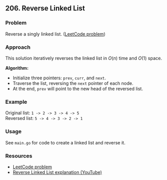 
## 206. Reverse Linked List

### Problem
Reverse a singly linked list. ([LeetCode problem](https://leetcode.com/problems/reverse-linked-list/))

### Approach
This solution iteratively reverses the linked list in $O(n)$ time and $O(1)$ space.

**Algorithm:**
- Initialize three pointers: `prev`, `curr`, and `next`.
- Traverse the list, reversing the `next` pointer of each node.
- At the end, `prev` will point to the new head of the reversed list.

### Example
Original list: `1 -> 2 -> 3 -> 4 -> 5`  
Reversed list: `5 -> 4 -> 3 -> 2 -> 1`

### Usage
See `main.go` for code to create a linked list and reverse it.

### Resources
- [LeetCode problem](https://leetcode.com/problems/reverse-linked-list/)
- [Reverse Linked List explanation (YouTube)](https://youtu.be/G0_I-ZF0S38?si=TL-wDJftDyvi1jBH)
